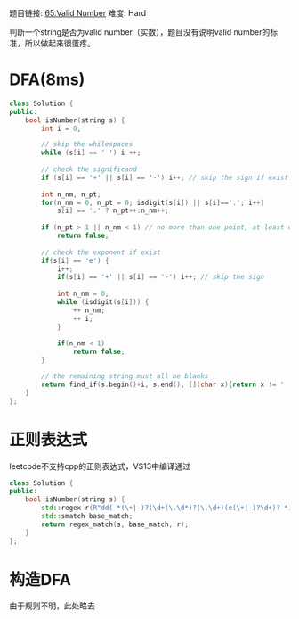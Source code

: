 题目链接: [65.Valid Number][1]
难度: Hard

判断一个string是否为valid number（实数），题目没有说明valid  number的标准，所以做起来很蛋疼。

# DFA(8ms)

```cpp
class Solution {
public:
    bool isNumber(string s) {
        int i = 0;

        // skip the whilespaces
        while (s[i] == ' ') i ++;
    
        // check the significand
        if (s[i] == '+' || s[i] == '-') i++; // skip the sign if exist
    
        int n_nm, n_pt;
        for(n_nm = 0, n_pt = 0; isdigit(s[i]) || s[i]=='.'; i++)
            s[i] == '.' ? n_pt++:n_nm++;
            
        if (n_pt > 1 || n_nm < 1) // no more than one point, at least one digit
            return false;
    
        // check the exponent if exist
        if(s[i] == 'e') {
            i++;
            if(s[i] == '+' || s[i] == '-') i++; // skip the sign
    
            int n_nm = 0;
            while (isdigit(s[i])) {
                ++ n_nm;
                ++ i;
            }
            
            if(n_nm < 1)
                return false;
        }

        // the remaining string must all be blanks   
        return find_if(s.begin()+i, s.end(), [](char x){return x != ' ';}) == s.end();
    }
};
```

# 正则表达式

leetcode不支持cpp的正则表达式，VS13中编译通过

```cpp
class Solution {
public:
	bool isNumber(string s) {
		std::regex r(R"dd( *(\+|-)?(\d+(\.\d*)?|\.\d+)(e(\+|-)?\d+)? *)dd", std::regex::icase);
		std::smatch base_match;
		return regex_match(s, base_match, r);
	}
};
```

# 构造DFA

由于规则不明，此处略去

[1]: https://leetcode.com/problems/valid-number/
